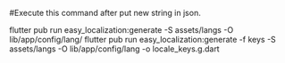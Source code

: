 #Execute this command after put new string in json.

flutter pub run easy_localization:generate -S assets/langs -O lib/app/config/lang/ flutter pub run easy_localization:generate -f keys -S assets/langs -O lib/app/config/lang -o locale_keys.g.dart
